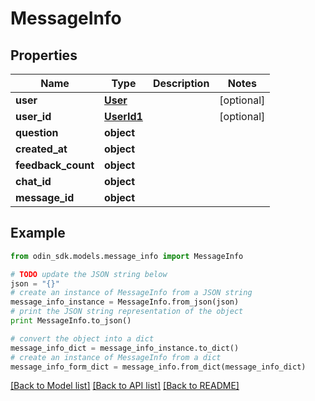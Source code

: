 # MessageInfo


## Properties

Name | Type | Description | Notes
------------ | ------------- | ------------- | -------------
**user** | [**User**](User.md) |  | [optional] 
**user_id** | [**UserId1**](UserId1.md) |  | [optional] 
**question** | **object** |  | 
**created_at** | **object** |  | 
**feedback_count** | **object** |  | 
**chat_id** | **object** |  | 
**message_id** | **object** |  | 

## Example

```python
from odin_sdk.models.message_info import MessageInfo

# TODO update the JSON string below
json = "{}"
# create an instance of MessageInfo from a JSON string
message_info_instance = MessageInfo.from_json(json)
# print the JSON string representation of the object
print MessageInfo.to_json()

# convert the object into a dict
message_info_dict = message_info_instance.to_dict()
# create an instance of MessageInfo from a dict
message_info_form_dict = message_info.from_dict(message_info_dict)
```
[[Back to Model list]](../README.md#documentation-for-models) [[Back to API list]](../README.md#documentation-for-api-endpoints) [[Back to README]](../README.md)


